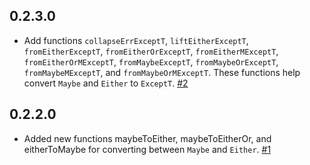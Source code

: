 ## 0.2.3.0

*   Add functions `collapseErrExceptT`, `liftEitherExceptT`,
    `fromEitherExceptT`, `fromEitherOrExceptT`, `fromEitherMExceptT`,
    `fromEitherOrMExceptT`, `fromMaybeExceptT`, `fromMaybeOrExceptT`,
    `fromMaybeMExceptT`, and `fromMaybeOrMExceptT`.  These functions
    help convert `Maybe` and `Either` to `ExceptT`.
    [#2](https://github.com/cdepillabout/from-sum/pull/2)

## 0.2.2.0

*   Added new functions maybeToEither, maybeToEitherOr, and eitherToMaybe for
    converting between `Maybe` and `Either`.
    [#1](https://github.com/cdepillabout/from-sum/pull/1)
